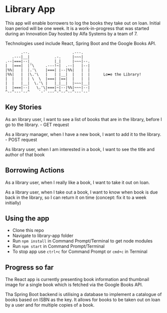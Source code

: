 # Library App
This app will enable borrowers to log the books they take out on loan. Initial loan period will be one week.
It is a work-in-progress that was started during an Innovation Day hosted by Alfa Systems by a team of 7.

Technologies used include React, Spring Boot and the Google Books API.

```
       .--.                   .---.
   .---|__|           .-.     |~~~|
.--|===|--|_          |_|     |~~~|--.
|  |===|  |'\     .---!~|  .--|   |--|
|%%|   |  |.'\    |===| |--|%%|   |  |
|%%|   |  |\.'\   |   | |__|  |   |  |      Lo❤e the Library!
|  |   |  | \  \  |===| |==|  |   |  |
|  |   |__|  \.'\ |   |_|__|  |~~~|__|
|  |===|--|   \.'\|===|~|--|%%|~~~|--|
^--^---'--^    `-'`---^-^--^--^---'--'
```

## Key Stories

As an library user, I want to see a list of books that are in the library, before I go to the library. - GET request

As a library manager, when I have a new book, I want to add it to the library.  - POST request

As library user, when I am interested in a book, I want to see the title and author of that book

## Borrowing Actions

As a library user, when I really like a book, I want to take it out on loan.

As a library user, when I take out a book, I want to know when book is due back in the library, so I can return it on time (concept: fix it to a week initially)

## Using the app

* Clone this repo
* Navigate to library-app folder
* Run ```npm install``` in Command Prompt/Terminal to get node modules
* Run ```npm start``` in Command Prompt/Terminal
* To stop app use ```ctrl+c``` for Command Prompt or ```cmd+c``` in Terminal

## Progress so far

The React app is currently presenting book information and thumbnail image for a single book which is fetched via the Google Books API.

Tha Spring Boot backend is utilising a database to implement a catalogue of books based on ISBN as the key. It allows for books to be taken out on loan by a user and for multiple copies of a book.